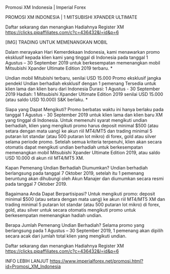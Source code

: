 Promosi XM Indonesia | Imperial Forex

PROMOSI XM INDONESIA | 1 MITSUBISHI XPANDER ULTIMATE

Daftar sekarang dan menangkan Hadiahnya Register XM https://clicks.pipaffiliates.com/c?c=436432&l=id&p=6

[​IMG]
TRADING UNTUK MEMENANGKAN MOBIL

Dalam merayakan Hari Kemerdekaan Indonesia, kami menawarkan promo eksklusif kepada klien kami yang tinggal di Indonesia pada tanggal 1 Agustus – 30 September 2019 untuk berkesempatan memenangkan mobil Mitsubishi Xpander Ultimate Edition 2019 terbaru. *

Undian mobil Mitubishi terbaru, senilai USD 15.000
Promo eksklusif jangka pendekl
Undian berhadiah eksklusif dengan 1 pemenang
Tersedia untuk klien lama dan klien baru dari Indonesia
Durasi:
1 Agustus - 30 September 2019
Hadiah:
1 Mitsubishi Xpander Ultimate Edition 2019
senilai USD 15.000 (atau saldo USD 10.000)
S&K berlaku. *

Siapa yang Dapat Mengikuti?
Promo berbatas waktu ini hanya berlaku pada tanggal 1 Agustus - 30 September 2019 untuk klien lama dan klien baru XM yang tinggal di Indonesia. Untuk memenuhi syarat mengikuti undian berhadiah, klien yang mengikuti promo harus deposit minimal $500 (atau setara dengan mata uang) ke akun riil MT4/MT5 dan trading minimal 5 putaran lot standar (atau 500 putaran lot mikro) di forex, gold atau silver selama periode promo. Setelah semua kriteria terpenuhi, klien akan secara otomatis dapat mengikuti undian berhadiah untuk berkesempatan memenangkan mobil Mitsubishi Xpander Ultimate Edition 2019, atau saldo USD 10.000 di akun riil MT4/MT5 XM.


Kapan Pemenang Undian Berhadiah Diumumkan?
Undian berhadiah berlangsung pada tanggal 7 Oktober 2019, setelah itu 1 pemenang beruntung akan dihubungi oleh Akun Manajer dan diumumkan secara resmi pada tanggal 7 Oktober 2019.


Bagaimana Anda Dapat Berpartisipasi?
Untuk mengikuti promo: deposit minimal $500 (atau setara dengan mata uang) ke akun riil MT4/MT5 XM dan trading minimal 5 putaran lot standar (atau 500 putaran lot mikro) di forex, gold, atau silver untuk secara otomatis mengikuti promo untuk berkesempatan memenangkan hadiah undian.


Berapa Jumlah Pemenang Undian Berhadiah?
Selama promo yang berlangsung pada 1 Agustus – 30 September 2019, 1 pemenang akan dipilih secara acak dari jumlah total klien yang mengikuti undian.

Daftar sekarang dan menangkan Hadiahnya Register XM https://clicks.pipaffiliates.com/c?c=436432&l=id&p=6

INFO LEBIH LANJUT
https://www.imperialforex.net/promosi.html?id=Promosi_XM_Indonesia
